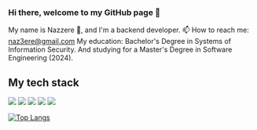 ### Hi there, welcome to my GitHub page 👋
My name is Nazzere 🌸, and I'm a backend developer.
📫 How to reach me: naz3ere@gmail.com
My education: Bachelor's Degree in Systems of Information Security. And studying for a Master's Degree in Software Engineering (2024).

## My tech stack

![](https://img.shields.io/badge/Python-14354C?style=for-the-badge&logo=python&logoColor=white)
![](https://img.shields.io/badge/Flask-000000?style=for-the-badge&logo=flask&logoColor=white)
![](https://img.shields.io/badge/PostgreSQL-316192?style=for-the-badge&logo=postgresql&logoColor=white)
![](https://img.shields.io/badge/Django-092E20?style=for-the-badge&logo=django&logoColor=white)
![](https://img.shields.io/badge/Docker-316192?style=for-the-badge&logo=docker&logoColor=white)
<!--
**NZere/NZere** is a ✨ _special_ ✨ repository because its `README.md` (this file) appears on your GitHub profile.

Here are some ideas to get you started:

- 🔭 I’m currently working on ...
- 🌱 I’m currently learning ...
- 👯 I’m looking to collaborate on ...
- 🤔 I’m looking for help with ...
- 💬 Ask me about ...

- 😄 Pronouns: ...
- ⚡ Fun fact: ...
-->
[![Top Langs](https://github-readme-stats.vercel.app/api/top-langs/?username=NZere&layout=compact)](https://github.com/NZere?tab=repositories)
